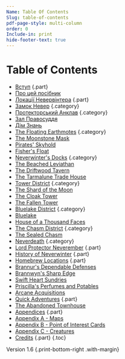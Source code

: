 ```yaml
---
Name: Table Of Contents
Slug: table-of-contents
pdf-page-style: multi-column
order: 0
Include-in: print
hide-footer-text: true
---
```


# Table of Contents

- [Вступ](introduction) {.part}
- [Про цей посібник](про-цей-посібник)
- [Локації Невервінтера](locations-of-neverwinter) {.part}
- [Замок Невер](замок-невер) {.category}
- [Протекторський Анклав](protectors-enclave) {.category}
- [Зал Правосуддя](the-hall-of-justice)
- [Дім Знань](the-house-of-knowledge)
- [The Floating Earthmotes](the-floating-earthmotes) {.category}
- [The Moonstone Mask](the-moonstone-mask)
- [Pirates' Skyhold](pirates-skyhold)
- [Fisher's Float](fishers-float)
- [Neverwinter's Docks](neverwinters-docks) {.category}
- [The Beached Leviathan](the-beached-leviathan)
- [The Driftwood Tavern](the-driftwood-tavern)
- [The Tarmalune Trade House](the-tarmalune-trade-house)
- [Tower District](tower-district) {.category}
- [The Shard of the Moon](the-shard-of-the-moon)
- [The Cloak Tower](the-cloak-tower)
- [The Fallen Tower](the-fallen-tower)
- [Bluelake District](bluelake-district) {.category}
- [Bluelake](bluelake)
- [House of a Thousand Faces](house-of-a-thousand-faces)
- [The Chasm District](the-chasm-district) {.category}
- [The Sealed Chasm](the-sealed-chasm)
- [Neverdeath](neverdeath) {.category}
- [Lord Protector Neverember](lord-protector-neverember) {.part}
- [History of Neverwinter](history-of-neverwinter) {.part}
- [Homebrew Locations](homebrew-locations) {.part}
- [Brannur's Dependable Defenses](brannurs-dependable-defenses)
- [Brannwyn's Sharp Edge](brannwyns-sharp-edge)
- [Swift Heart Sundries](swift-heart-sundries)
- [Priscilla's Perfumes and Potables](priscillas-perfumes-and-potables)
- [Arcane Acquisitions](arcane-acquisitions)
- [Quick Adventures](quick-adventures-page) {.part}
- [The Abandoned Townhouse](the-abandoned-townhouse)
- [Appendices](appendix-a-maps-page) {.part}
- [Appendix A - Maps](appendix-a-maps-page)
- [Appendix B - Point of Interest Cards](appendix-b-point-of-interest-cards-page)
- [Appendix C - Creatures](appendix-c-creatures-page)
- [Credits](credits) {.part}
{.toc}

Version 1.6 {.print-bottom-right .with-margin}